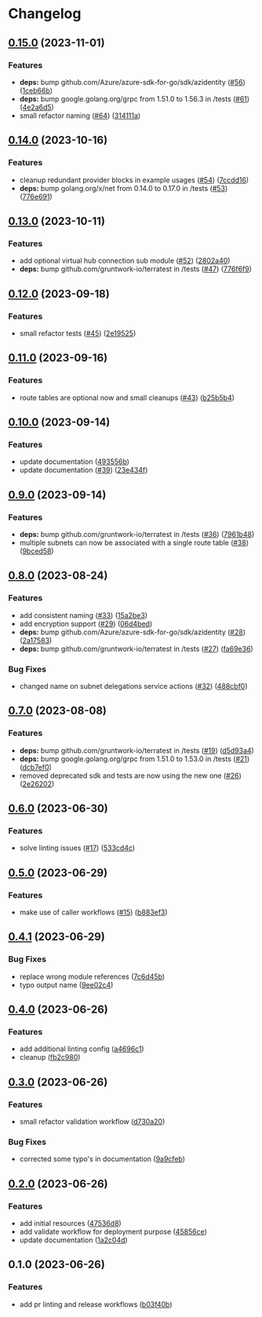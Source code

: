 # Changelog

## [0.15.0](https://github.com/CloudNationHQ/az-cn-module-tf-vnet/compare/v0.14.0...v0.15.0) (2023-11-01)


### Features

* **deps:** bump github.com/Azure/azure-sdk-for-go/sdk/azidentity ([#56](https://github.com/CloudNationHQ/az-cn-module-tf-vnet/issues/56)) ([1ceb66b](https://github.com/CloudNationHQ/az-cn-module-tf-vnet/commit/1ceb66bfd76e788f7510193a93b8e8737344cb22))
* **deps:** bump google.golang.org/grpc from 1.51.0 to 1.56.3 in /tests ([#61](https://github.com/CloudNationHQ/az-cn-module-tf-vnet/issues/61)) ([4e2a6d5](https://github.com/CloudNationHQ/az-cn-module-tf-vnet/commit/4e2a6d5f5aa9d8c22343dd06e8cce6b181f96ba3))
* small refactor naming ([#64](https://github.com/CloudNationHQ/az-cn-module-tf-vnet/issues/64)) ([314111a](https://github.com/CloudNationHQ/az-cn-module-tf-vnet/commit/314111abf8971afdf0e83924e3f41f04cbd379fb))

## [0.14.0](https://github.com/CloudNationHQ/az-cn-module-tf-vnet/compare/v0.13.0...v0.14.0) (2023-10-16)


### Features

* cleanup redundant provider blocks in example usages ([#54](https://github.com/CloudNationHQ/az-cn-module-tf-vnet/issues/54)) ([7ccdd16](https://github.com/CloudNationHQ/az-cn-module-tf-vnet/commit/7ccdd1669f89edf27fd81adf0e3eb3f91b966dc8))
* **deps:** bump golang.org/x/net from 0.14.0 to 0.17.0 in /tests ([#53](https://github.com/CloudNationHQ/az-cn-module-tf-vnet/issues/53)) ([776e691](https://github.com/CloudNationHQ/az-cn-module-tf-vnet/commit/776e69177c0c9ae0c3bca24c3516971195c91932))

## [0.13.0](https://github.com/CloudNationHQ/az-cn-module-tf-vnet/compare/v0.12.0...v0.13.0) (2023-10-11)


### Features

* add optional virtual hub connection sub module ([#52](https://github.com/CloudNationHQ/az-cn-module-tf-vnet/issues/52)) ([2802a40](https://github.com/CloudNationHQ/az-cn-module-tf-vnet/commit/2802a40d27ba2c02f2f13901c2f293ab9810ffe9))
* **deps:** bump github.com/gruntwork-io/terratest in /tests ([#47](https://github.com/CloudNationHQ/az-cn-module-tf-vnet/issues/47)) ([776f6f9](https://github.com/CloudNationHQ/az-cn-module-tf-vnet/commit/776f6f98d8536eb66ba02f574a8d3f269b992f9e))

## [0.12.0](https://github.com/CloudNationHQ/az-cn-module-tf-vnet/compare/v0.11.0...v0.12.0) (2023-09-18)


### Features

* small refactor tests ([#45](https://github.com/CloudNationHQ/az-cn-module-tf-vnet/issues/45)) ([2e19525](https://github.com/CloudNationHQ/az-cn-module-tf-vnet/commit/2e195256a26693d561a189c5c8870b92bafbd96a))

## [0.11.0](https://github.com/CloudNationHQ/az-cn-module-tf-vnet/compare/v0.10.0...v0.11.0) (2023-09-16)


### Features

* route tables are optional now and small cleanups ([#43](https://github.com/CloudNationHQ/az-cn-module-tf-vnet/issues/43)) ([b25b5b4](https://github.com/CloudNationHQ/az-cn-module-tf-vnet/commit/b25b5b461a3045ceec5fb73a77762d7dd4bcbc2c))

## [0.10.0](https://github.com/CloudNationHQ/az-cn-module-tf-vnet/compare/v0.9.0...v0.10.0) (2023-09-14)


### Features

* update documentation ([493556b](https://github.com/CloudNationHQ/az-cn-module-tf-vnet/commit/493556b3778957f187be7c1c8337b48e87156fdb))
* update documentation ([#39](https://github.com/CloudNationHQ/az-cn-module-tf-vnet/issues/39)) ([23e434f](https://github.com/CloudNationHQ/az-cn-module-tf-vnet/commit/23e434fa4bbcf698fbe48e32394c21f281a7c16b))

## [0.9.0](https://github.com/CloudNationHQ/az-cn-module-tf-vnet/compare/v0.8.0...v0.9.0) (2023-09-14)


### Features

* **deps:** bump github.com/gruntwork-io/terratest in /tests ([#36](https://github.com/CloudNationHQ/az-cn-module-tf-vnet/issues/36)) ([7961b48](https://github.com/CloudNationHQ/az-cn-module-tf-vnet/commit/7961b4894b890a80fd1915714b96c21471683842))
* multiple subnets can now be associated with a single route table ([#38](https://github.com/CloudNationHQ/az-cn-module-tf-vnet/issues/38)) ([9bced58](https://github.com/CloudNationHQ/az-cn-module-tf-vnet/commit/9bced5827f9b82056ff6c4f942416a1618d9f475))

## [0.8.0](https://github.com/CloudNationHQ/az-cn-module-tf-vnet/compare/v0.7.0...v0.8.0) (2023-08-24)


### Features

* add consistent naming ([#33](https://github.com/CloudNationHQ/az-cn-module-tf-vnet/issues/33)) ([15a2be3](https://github.com/CloudNationHQ/az-cn-module-tf-vnet/commit/15a2be338e96d1b1492a89f6c879463e070f2a8c))
* add encryption support ([#29](https://github.com/CloudNationHQ/az-cn-module-tf-vnet/issues/29)) ([06d4bed](https://github.com/CloudNationHQ/az-cn-module-tf-vnet/commit/06d4bed2ffd80f84efe7ffcf7774502b0bcc957a))
* **deps:** bump github.com/Azure/azure-sdk-for-go/sdk/azidentity ([#28](https://github.com/CloudNationHQ/az-cn-module-tf-vnet/issues/28)) ([2a17583](https://github.com/CloudNationHQ/az-cn-module-tf-vnet/commit/2a17583015a7b88e6ea15941590a7021ed8af4d9))
* **deps:** bump github.com/gruntwork-io/terratest in /tests ([#27](https://github.com/CloudNationHQ/az-cn-module-tf-vnet/issues/27)) ([fa69e36](https://github.com/CloudNationHQ/az-cn-module-tf-vnet/commit/fa69e367709b0ecd7719ac45fd3e1393e210acd0))


### Bug Fixes

* changed name on subnet delegations service actions ([#32](https://github.com/CloudNationHQ/az-cn-module-tf-vnet/issues/32)) ([488cbf0](https://github.com/CloudNationHQ/az-cn-module-tf-vnet/commit/488cbf0e6f7012e124894c2c9484446c8f6cafed))

## [0.7.0](https://github.com/CloudNationHQ/az-cn-module-tf-vnet/compare/v0.6.0...v0.7.0) (2023-08-08)


### Features

* **deps:** bump github.com/gruntwork-io/terratest in /tests ([#19](https://github.com/CloudNationHQ/az-cn-module-tf-vnet/issues/19)) ([d5d93a4](https://github.com/CloudNationHQ/az-cn-module-tf-vnet/commit/d5d93a44694c3e68b7e7bb9aa22a6b14f50baf47))
* **deps:** bump google.golang.org/grpc from 1.51.0 to 1.53.0 in /tests ([#21](https://github.com/CloudNationHQ/az-cn-module-tf-vnet/issues/21)) ([dcb7ef0](https://github.com/CloudNationHQ/az-cn-module-tf-vnet/commit/dcb7ef0fc30858d5b70d50faa5b3ca9a91fad87b))
* removed deprecated sdk and tests are now using the new one ([#26](https://github.com/CloudNationHQ/az-cn-module-tf-vnet/issues/26)) ([2e26202](https://github.com/CloudNationHQ/az-cn-module-tf-vnet/commit/2e262027851828ed1c990923d20e2d23d4028437))

## [0.6.0](https://github.com/CloudNationHQ/az-cn-module-tf-vnet/compare/v0.5.0...v0.6.0) (2023-06-30)


### Features

* solve linting issues ([#17](https://github.com/CloudNationHQ/az-cn-module-tf-vnet/issues/17)) ([533cd4c](https://github.com/CloudNationHQ/az-cn-module-tf-vnet/commit/533cd4cbbaea5a4eca0c8391fe12a094b4861f63))

## [0.5.0](https://github.com/CloudNationHQ/az-cn-module-tf-vnet/compare/v0.4.1...v0.5.0) (2023-06-29)


### Features

* make use of caller workflows ([#15](https://github.com/CloudNationHQ/az-cn-module-tf-vnet/issues/15)) ([b883ef3](https://github.com/CloudNationHQ/az-cn-module-tf-vnet/commit/b883ef3cbdd072612d04f58bb5bafb9aa859a788))

## [0.4.1](https://github.com/CloudNationHQ/az-cn-module-tf-vnet/compare/v0.4.0...v0.4.1) (2023-06-29)


### Bug Fixes

* replace wrong module references ([7c6d45b](https://github.com/CloudNationHQ/az-cn-module-tf-vnet/commit/7c6d45b3840a5c4fda9b4d1b72aa4785f7e23362))
* typo output name ([9ee02c4](https://github.com/CloudNationHQ/az-cn-module-tf-vnet/commit/9ee02c46e064229b3816eba28062babaf5e7d8a6))

## [0.4.0](https://github.com/CloudNationHQ/az-module-tf-vnet/compare/v0.3.0...v0.4.0) (2023-06-26)


### Features

* add additional linting config ([a4696c1](https://github.com/CloudNationHQ/az-module-tf-vnet/commit/a4696c11e0ba19e9b08066ab33dc4927b1635785))
* cleanup ([fb2c980](https://github.com/CloudNationHQ/az-module-tf-vnet/commit/fb2c980fd6078fb3fbdf97e33b1d5b0d35469c03))

## [0.3.0](https://github.com/CloudNationHQ/az-module-tf-vnet/compare/v0.2.0...v0.3.0) (2023-06-26)


### Features

* small refactor validation workflow ([d730a20](https://github.com/CloudNationHQ/az-module-tf-vnet/commit/d730a204a5288740058b37b1cb55c343966aadb9))


### Bug Fixes

* corrected some typo's in documentation ([9a9cfeb](https://github.com/CloudNationHQ/az-module-tf-vnet/commit/9a9cfeb22b058c3c2716a11bf69cd200396f02d4))

## [0.2.0](https://github.com/CloudNationHQ/az-module-tf-vnet/compare/v0.1.0...v0.2.0) (2023-06-26)


### Features

* add initial resources ([47536d8](https://github.com/CloudNationHQ/az-module-tf-vnet/commit/47536d8351c2ad9a40fbd199ad5cfd97d14718bc))
* add validate workflow for deployment purpose ([45856ce](https://github.com/CloudNationHQ/az-module-tf-vnet/commit/45856ceca93f757774c8f50143db5456b98b6b3b))
* update documentation ([1a2c04d](https://github.com/CloudNationHQ/az-module-tf-vnet/commit/1a2c04ddd3b0f5e4b01654aa838f02bdc318688b))

## 0.1.0 (2023-06-26)


### Features

* add pr linting and release workflows ([b03f40b](https://github.com/CloudNationHQ/az-module-tf-vnet/commit/b03f40b81e54c8955ee5f29727740ac359dbc9c5))
